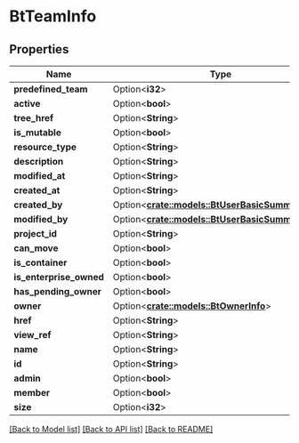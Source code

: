 # BtTeamInfo

## Properties

Name | Type | Description | Notes
------------ | ------------- | ------------- | -------------
**predefined_team** | Option<**i32**> |  | [optional]
**active** | Option<**bool**> |  | [optional]
**tree_href** | Option<**String**> |  | [optional]
**is_mutable** | Option<**bool**> |  | [optional]
**resource_type** | Option<**String**> |  | [optional]
**description** | Option<**String**> |  | [optional]
**modified_at** | Option<**String**> |  | [optional]
**created_at** | Option<**String**> |  | [optional]
**created_by** | Option<[**crate::models::BtUserBasicSummaryInfo**](BTUserBasicSummaryInfo.md)> |  | [optional]
**modified_by** | Option<[**crate::models::BtUserBasicSummaryInfo**](BTUserBasicSummaryInfo.md)> |  | [optional]
**project_id** | Option<**String**> |  | [optional]
**can_move** | Option<**bool**> |  | [optional]
**is_container** | Option<**bool**> |  | [optional]
**is_enterprise_owned** | Option<**bool**> |  | [optional]
**has_pending_owner** | Option<**bool**> |  | [optional]
**owner** | Option<[**crate::models::BtOwnerInfo**](BTOwnerInfo.md)> |  | [optional]
**href** | Option<**String**> |  | [optional]
**view_ref** | Option<**String**> |  | [optional]
**name** | Option<**String**> |  | [optional]
**id** | Option<**String**> |  | [optional]
**admin** | Option<**bool**> |  | [optional]
**member** | Option<**bool**> |  | [optional]
**size** | Option<**i32**> |  | [optional]

[[Back to Model list]](../README.md#documentation-for-models) [[Back to API list]](../README.md#documentation-for-api-endpoints) [[Back to README]](../README.md)


